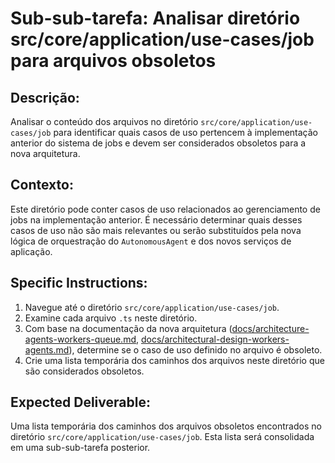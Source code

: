 # Sub-sub-tarefa: Analisar diretório src/core/application/use-cases/job para arquivos obsoletos

## Descrição:

Analisar o conteúdo dos arquivos no diretório `src/core/application/use-cases/job` para identificar quais casos de uso pertencem à implementação anterior do sistema de jobs e devem ser considerados obsoletos para a nova arquitetura.

## Contexto:

Este diretório pode conter casos de uso relacionados ao gerenciamento de jobs na implementação anterior. É necessário determinar quais desses casos de uso não são mais relevantes ou serão substituídos pela nova lógica de orquestração do `AutonomousAgent` e dos novos serviços de aplicação.

## Specific Instructions:

1.  Navegue até o diretório `src/core/application/use-cases/job`.
2.  Examine cada arquivo `.ts` neste diretório.
3.  Com base na documentação da nova arquitetura ([docs/architecture-agents-workers-queue.md](docs/architecture-agents-workers-queue.md), [docs/architectural-design-workers-agents.md](docs/architectural-design-workers-agents.md)), determine se o caso de uso definido no arquivo é obsoleto.
4.  Crie uma lista temporária dos caminhos dos arquivos neste diretório que são considerados obsoletos.

## Expected Deliverable:

Uma lista temporária dos caminhos dos arquivos obsoletos encontrados no diretório `src/core/application/use-cases/job`. Esta lista será consolidada em uma sub-sub-tarefa posterior.